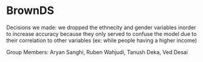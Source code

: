 # BrownDS
Decisions we made: we dropped the ethnecity and gender variables inorder to increase accuracy because they only served to confuse the model due to their correlation to other variables (ex: while people having a higher income)

Group Members: Aryan Sanghi, Ruben Wahjudi, Tanush Deka, Ved Desai

